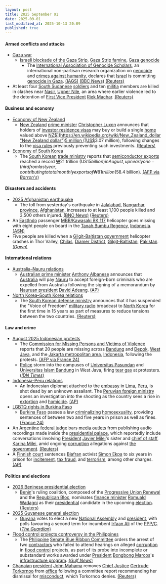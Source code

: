 ```yaml
---
layout: post
title: 2025 September 01
date: 2025-09-01
last_modified_at: 2025-10-13 20:09
published: true
---
```



#### Armed conflicts and attacks

* [Gaza war](https://en.wikipedia.org/wiki/Gaza_war "Gaza war")
  * [Israeli blockade of the Gaza Strip](https://en.wikipedia.org/wiki/Israeli_blockade_of_the_Gaza_Strip_%282023%E2%80%93present%29 "Israeli blockade of the Gaza Strip (2023–present)"), [Gaza Strip famine](https://en.wikipedia.org/wiki/Gaza_Strip_famine "Gaza Strip famine"), [Gaza genocide](https://en.wikipedia.org/wiki/Gaza_genocide "Gaza genocide")
    * The [International Association of Genocide Scholars](https://en.wikipedia.org/wiki/International_Association_of_Genocide_Scholars "International Association of Genocide Scholars"), an international non-partisan research organization on [genocide](https://en.wikipedia.org/wiki/Genocide "Genocide") and [crimes against humanity](https://en.wikipedia.org/wiki/Crimes_against_humanity "Crimes against humanity"), declares that [Israel](https://en.wikipedia.org/wiki/Israel "Israel") is committing [genocide in Gaza](https://en.wikipedia.org/wiki/Gaza_genocide "Gaza genocide"). [(IAGS)](https://genocidescholars.org/wp-content/uploads/2025/08/IAGS-Resolution-on-Gaza-FINAL.pdf) [(BBC News)](https://www.bbc.com/news/articles/cde3eyzdr63o) [(Reuters)](https://www.reuters.com/world/middle-east/israel-is-committing-genocide-gaza-scholars-association-says-2025-09-01/)
* At least four [South Sudanese](https://en.wikipedia.org/wiki/South_Sudan "South Sudan") [soldiers](https://en.wikipedia.org/wiki/South_Sudan_People%27s_Defence_Forces "South Sudan People's Defence Forces") and ten [militia](https://en.wikipedia.org/wiki/Militia "Militia") members are killed in clashes near [Nasir](https://en.wikipedia.org/wiki/Nasir%2C_South_Sudan "Nasir, South Sudan"), [Upper Nile](https://en.wikipedia.org/wiki/Upper_Nile_%28state%29 "Upper Nile (state)"), an area where earlier violence led to the detention of [First Vice President](https://en.wikipedia.org/wiki/Vice_President_of_South_Sudan "Vice President of South Sudan") [Riek Machar](https://en.wikipedia.org/wiki/Riek_Machar "Riek Machar"). [(Reuters)](https://www.reuters.com/world/africa/south-sudan-clash-kills-14-renewed-violence-north-2025-09-02/)

#### Business and economy

* [Economy of New Zealand](https://en.wikipedia.org/wiki/Economy_of_New_Zealand "Economy of New Zealand")
  * [New Zealand](https://en.wikipedia.org/wiki/New_Zealand "New Zealand") [prime minister](https://en.wikipedia.org/wiki/Prime_Minister_of_New_Zealand "Prime Minister of New Zealand") [Christopher Luxon](https://en.wikipedia.org/wiki/Christopher_Luxon "Christopher Luxon") announces that holders of [investor residence visas](https://en.wikipedia.org/wiki/Immigrant_investor_programs "Immigrant investor programs") may buy or build a single [home](https://en.wikipedia.org/wiki/Housing_in_New_Zealand "Housing in New Zealand") valued above [NZ$](https://en.wikipedia.org/wiki/New_Zealand_dollar "New Zealand dollar")5 million ([US$](https://en.wikipedia.org/wiki/USD "USD")3.07 million), following changes to the [visa rules](https://en.wikipedia.org/wiki/Visa_policy_of_New_Zealand "Visa policy of New Zealand") previously preventing such investments. [(Reuters)](https://www.reuters.com/world/asia-pacific/new-zealand-allow-some-foreign-investors-buy-homes-2025-09-01/)
* [Economy of South Korea](https://en.wikipedia.org/wiki/Economy_of_South_Korea "Economy of South Korea")
  * The [South Korean](https://en.wikipedia.org/wiki/South_Korea "South Korea") [trade ministry](https://en.wikipedia.org/wiki/Ministry_of_Trade%2C_Industry_and_Energy "Ministry of Trade, Industry and Energy") reports that [semiconductor exports](https://en.wikipedia.org/wiki/Semiconductor_industry_in_South_Korea "Semiconductor industry in South Korea") reached a record [₩](https://en.wikipedia.org/wiki/South_Korean_won "South Korean won")21 trillion (US$15 billion) in August, up nearly one-third from last year, contributing to total monthly exports of ₩81 trillion ($58.4 billion). [(AFP via *Barron's*)](https://www.barrons.com/news/s-korea-posts-record-semiconductor-exports-in-august-b5d59a59)

#### Disasters and accidents

* [2025 Afghanistan earthquake](https://en.wikipedia.org/wiki/2025_Afghanistan_earthquake "2025 Afghanistan earthquake")
  * The toll from yesterday's earthquake in [Jalalabad](https://en.wikipedia.org/wiki/Jalalabad "Jalalabad"), [Nangarhar province](https://en.wikipedia.org/wiki/Nangarhar_province "Nangarhar province"), [Afghanistan](https://en.wikipedia.org/wiki/Afghanistan "Afghanistan"), increases to at least 1,100 people killed and 3,500 others injured. [(BNO News)](https://bnonews.com/index.php/2025/09/death-toll-from-afghanistan-earthquake-rises-to-1100/) [(Reuters)](https://www.reuters.com/world/asia-pacific/afghanistan-earthquake-kills-800-injures-2800-taliban-asks-world-help-2025-09-01/)
* An [EastIndo](https://en.wikipedia.org/wiki/EastIndo "EastIndo") passenger [MBB/Kawasaki BK 117](https://en.wikipedia.org/wiki/MBB/Kawasaki_BK_117 "MBB/Kawasaki BK 117") helicopter goes missing with eight people on board in the [Tanah Bumbu Regency](https://en.wikipedia.org/wiki/Tanah_Bumbu_Regency "Tanah Bumbu Regency"), [Indonesia](https://en.wikipedia.org/wiki/Indonesia "Indonesia"). [(ASN)](https://asn.flightsafety.org/wikibase/541816)
* Five people are killed when a [Gilgit-Baltistan government](https://en.wikipedia.org/wiki/Government_of_Gilgit-Baltistan "Government of Gilgit-Baltistan") helicopter crashes in Thor Valley, [Chilas](https://en.wikipedia.org/wiki/Chilas "Chilas"), [Diamer District](https://en.wikipedia.org/wiki/Diamer_District "Diamer District"), [Gilgit-Baltistan](https://en.wikipedia.org/wiki/Gilgit-Baltistan "Gilgit-Baltistan"), [Pakistan](https://en.wikipedia.org/wiki/Pakistan "Pakistan"). [(*Dawn*)](https://www.dawn.com/news/1938881/crew-of-5-dead-as-gb-govts-helicopter-crashes-in-chilas-officials)

#### International relations

* [Australia–Nauru relations](https://en.wikipedia.org/wiki/Australia%E2%80%93Nauru_relations "Australia–Nauru relations")
  * [Australian prime minister](https://en.wikipedia.org/wiki/Australian_prime_minister "Australian prime minister") [Anthony Albanese](https://en.wikipedia.org/wiki/Anthony_Albanese "Anthony Albanese") announces that [Australia](https://en.wikipedia.org/wiki/Australia "Australia") will pay [Nauru](https://en.wikipedia.org/wiki/Nauru "Nauru") to accept foreign-born criminals who are expelled from Australia following the signing of a memorandum by [Nauruan president](https://en.wikipedia.org/wiki/President_of_Nauru "President of Nauru") [David Adeang](https://en.wikipedia.org/wiki/David_Adeang "David Adeang"). [(AP)](https://apnews.com/article/australia-nauru-criminals-deportations-5660a662c7587bd251bca88f6046122a)
* [North Korea–South Korea relations](https://en.wikipedia.org/wiki/North_Korea%E2%80%93South_Korea_relations "North Korea–South Korea relations")
  * The [South Korean defense ministry](https://en.wikipedia.org/wiki/Ministry_of_National_Defense_%28South_Korea%29 "Ministry of National Defense (South Korea)") announces that it has suspended the "Voice of Freedom" [military radio](https://en.wikipedia.org/wiki/Military_radio "Military radio") broadcast to [North Korea](https://en.wikipedia.org/wiki/North_Korea "North Korea") for the first time in 15 years as part of measures to reduce tensions between the two countries. [(Reuters)](https://www.reuters.com/world/asia-pacific/south-korea-suspends-anti-north-korea-radio-broadcasts-2025-09-01/)

#### Law and crime

* [August 2025 Indonesian protests](https://en.wikipedia.org/wiki/August_2025_Indonesian_protests "August 2025 Indonesian protests")
  * The [Commission for Missing Persons and Victims of Violence](https://en.wikipedia.org/wiki/Commission_for_Missing_Persons_and_Victims_of_Violence "Commission for Missing Persons and Victims of Violence") reports that 20 people are missing across [Bandung](https://en.wikipedia.org/wiki/Bandung "Bandung") and [Depok](https://en.wikipedia.org/wiki/Depok "Depok"), [West Java](https://en.wikipedia.org/wiki/West_Java "West Java"), and the [Jakarta metropolitan area](https://en.wikipedia.org/wiki/Jakarta_metropolitan_area "Jakarta metropolitan area"), [Indonesia](https://en.wikipedia.org/wiki/Indonesia "Indonesia"), following the protests. [(AFP via France 24)](https://www.france24.com/en/live-news/20250902-20-people-missing-after-deadly-indonesia-protests)
  * [Police](https://en.wikipedia.org/wiki/Indonesian_National_Police "Indonesian National Police") storm into the campuses of [Universitas Pasundan](https://en.wikipedia.org/wiki/Universitas_Pasundan "Universitas Pasundan") and [Universitas Islam Bandung](https://en.wikipedia.org/wiki/Universitas_Islam_Bandung "Universitas Islam Bandung") in West Java, firing [tear gas](https://en.wikipedia.org/wiki/Tear_gas "Tear gas") at protesters. [(*IDN Times*)](https://jabar.idntimes.com/news/jawa-barat/polisi-berondong-kampus-unpas-dan-unisba-dengan-gas-air-mata-00-9y7yl-vrpmnn)
* [Indonesia–Peru relations](https://en.wikipedia.org/wiki/Indonesia%E2%80%93Peru_relations "Indonesia–Peru relations")
  * An Indonesian diplomat attached to the [embassy](https://en.wikipedia.org/wiki/List_of_diplomatic_missions_of_Indonesia "List of diplomatic missions of Indonesia") in [Lima](https://en.wikipedia.org/wiki/Lima "Lima"), [Peru](https://en.wikipedia.org/wiki/Peru "Peru"), is shot dead by an unknown assailant. The [Peruvian foreign ministry](https://en.wikipedia.org/wiki/Ministry_of_Foreign_Affairs_%28Peru%29 "Ministry of Foreign Affairs (Peru)") opens an investigation into the shooting as the country sees a rise in [extortion](https://en.wikipedia.org/wiki/Extortion "Extortion") and [homicide](https://en.wikipedia.org/wiki/Homicide "Homicide"). [(AP)](https://apnews.com/article/peru-shooting-indonesia-diplomat-boluarte-crime-54ef403f19d3639ed99aa965bc8d11a8)
* [LGBTQ rights in Burkina Faso](https://en.wikipedia.org/wiki/LGBTQ_rights_in_Burkina_Faso "LGBTQ rights in Burkina Faso")
  * [Burkina Faso](https://en.wikipedia.org/wiki/Burkina_Faso "Burkina Faso") passes a law [criminalizing](https://en.wikipedia.org/wiki/Criminalization_of_homosexuality "Criminalization of homosexuality") [homosexuality](https://en.wikipedia.org/wiki/Homosexuality "Homosexuality"), providing sentences of between two and five years in prison as well as fines. [(France 24)](https://www.france24.com/en/africa/20250902-burkina-faso-s-junta-passes-law-banning-homosexuality)
* An [Argentine](https://en.wikipedia.org/wiki/Argentina "Argentina") [federal judge](https://en.wikipedia.org/wiki/Judiciary_of_Argentina "Judiciary of Argentina") bars [media outlets](https://en.wikipedia.org/wiki/Mass_media_in_Argentina "Mass media in Argentina") from publishing audio recordings made inside the [presidential palace](https://en.wikipedia.org/wiki/Casa_Rosada "Casa Rosada"), which reportedly include conversations involving [President](https://en.wikipedia.org/wiki/President_of_Argentina "President of Argentina") [Javier Milei](https://en.wikipedia.org/wiki/Javier_Milei "Javier Milei")'s sister and [chief of staff](https://en.wikipedia.org/wiki/General_Secretariat_of_the_Presidency "General Secretariat of the Presidency"), [Karina Milei](https://en.wikipedia.org/wiki/Karina_Milei "Karina Milei"), amid ongoing [corruption](https://en.wikipedia.org/wiki/Corruption_in_Argentina "Corruption in Argentina") allegations against [the government](https://en.wikipedia.org/wiki/Presidency_of_Javier_Milei "Presidency of Javier Milei"). [(Reuters)](https://www.reuters.com/world/americas/argentina-federal-judge-bars-publication-audios-attributed-mileis-sister-2025-09-01/)
* A [Finnish](https://en.wikipedia.org/wiki/Finland "Finland") [court](https://en.wikipedia.org/wiki/Judicial_system_of_Finland "Judicial system of Finland") sentences [Biafran](https://en.wikipedia.org/wiki/Biafra "Biafra") activist [Simon Ekpa](https://en.wikipedia.org/wiki/Simon_Ekpa "Simon Ekpa") to six years in prison for [incitement](https://en.wikipedia.org/wiki/Incitement "Incitement"), [tax fraud](https://en.wikipedia.org/wiki/Tax_fraud "Tax fraud"), and [terrorism](https://en.wikipedia.org/wiki/Terrorism_in_Finland "Terrorism in Finland"), among other charges. [(AP)](https://apnews.com/article/nigeria-finland-separatist-ekpa-d298d311058b4ae9261817bb346967c4)

#### Politics and elections

* [2026 Beninese presidential election](https://en.wikipedia.org/wiki/2026_Beninese_presidential_election "2026 Beninese presidential election")
  * [Benin](https://en.wikipedia.org/wiki/Benin "Benin")'s ruling coalition, composed of the [Progressive Union Renewal](https://en.wikipedia.org/wiki/Progressive_Union_Renewal "Progressive Union Renewal") and the [Republican Bloc](https://en.wikipedia.org/wiki/Republican_Bloc "Republican Bloc"), nominates [finance minister](https://en.wikipedia.org/wiki/Ministry_of_Economy_and_Finance_%28Benin%29 "Ministry of Economy and Finance (Benin)") [Romuald Wadagni](https://en.wikipedia.org/wiki/Romuald_Wadagni "Romuald Wadagni") as their [presidential](https://en.wikipedia.org/wiki/President_of_Benin "President of Benin") candidate in the upcoming [election](https://en.wikipedia.org/wiki/Elections_in_Benin "Elections in Benin"). [(Reuters)](https://www.reuters.com/world/africa/benins-ruling-parties-pick-finance-minister-wadagni-presidential-candidate-2025-09-01/)
* [2025 Guyanese general election](https://en.wikipedia.org/wiki/2025_Guyanese_general_election "2025 Guyanese general election")
  * [Guyana](https://en.wikipedia.org/wiki/Guyana "Guyana") votes to elect a new [National Assembly](https://en.wikipedia.org/wiki/National_Assembly_%28Guyana%29 "National Assembly (Guyana)") and [president](https://en.wikipedia.org/wiki/President_of_Guyana "President of Guyana"), with polls favouring a second term for incumbent [Irfaan Ali](https://en.wikipedia.org/wiki/Irfaan_Ali "Irfaan Ali") of the [PPP/C](https://en.wikipedia.org/wiki/People%27s_Progressive_Party/Civic "People's Progressive Party/Civic"). [(*The Guardian*)](https://www.theguardian.com/world/2025/aug/30/guyana-presidential-election-irfaan-ali-oil)
* [Flood control projects controversy in the Philippines](https://en.wikipedia.org/wiki/Flood_control_projects_controversy_in_the_Philippines_%282024%E2%80%932025%29 "Flood control projects controversy in the Philippines (2024–2025)")
  * The [Philippine](https://en.wikipedia.org/wiki/Philippine "Philippine") [Senate Blue Ribbon Committee](https://en.wikipedia.org/wiki/Senate_Blue_Ribbon_Committee "Senate Blue Ribbon Committee") orders the arrest of two [contractors](https://en.wikipedia.org/wiki/Contractors "Contractors") who failed to attend hearings on alleged [corruption](https://en.wikipedia.org/wiki/Corruption_in_the_Philippines "Corruption in the Philippines") in [flood control](https://en.wikipedia.org/wiki/Flood_control "Flood control") projects, as part of its probe into incomplete or substandard works awarded under [President](https://en.wikipedia.org/wiki/President_of_the_Philippines "President of the Philippines") [Bongbong Marcos](https://en.wikipedia.org/wiki/Bongbong_Marcos "Bongbong Marcos")'s [infrastructure program](https://en.wikipedia.org/wiki/Build_Better_More "Build Better More"). [(*Gulf News*)](https://gulfnews.com/world/asia/philippines/philippines-arrest-of-no-show-contractors-in-flood-control-probe-ordered-1.500252227)
* [Ghanaian](https://en.wikipedia.org/wiki/Ghana "Ghana") [president](https://en.wikipedia.org/wiki/President_of_Ghana "President of Ghana") [John Mahama](https://en.wikipedia.org/wiki/John_Mahama "John Mahama") removes [Chief Justice](https://en.wikipedia.org/wiki/Chief_Justice_of_Ghana "Chief Justice of Ghana") [Gertrude Torkornoo](https://en.wikipedia.org/wiki/Gertrude_Torkornoo "Gertrude Torkornoo") from [office](https://en.wikipedia.org/wiki/Supreme_Court_of_Ghana "Supreme Court of Ghana") following a committee report recommending her dismissal for [misconduct](https://en.wikipedia.org/wiki/Corruption_in_Ghana "Corruption in Ghana"), which Torkornoo denies. [(Reuters)](https://www.reuters.com/world/africa/ghanas-president-removes-countrys-chief-justice-after-investigation-2025-09-01/)

